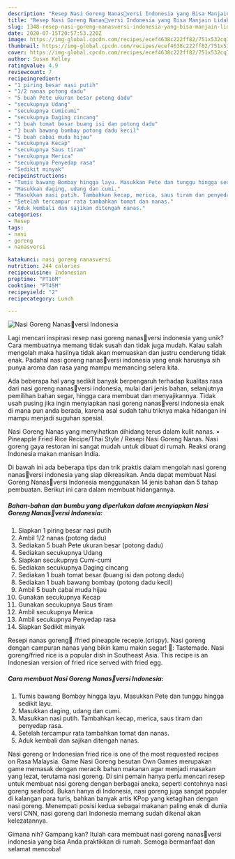 ```yaml
---
description: "Resep Nasi Goreng Nanas🍍versi Indonesia yang Bisa Manjain Lidah"
title: "Resep Nasi Goreng Nanas🍍versi Indonesia yang Bisa Manjain Lidah"
slug: 1348-resep-nasi-goreng-nanasversi-indonesia-yang-bisa-manjain-lidah
date: 2020-07-15T20:57:53.220Z
image: https://img-global.cpcdn.com/recipes/ecef4638c222ff82/751x532cq70/nasi-goreng-nanas🍍versi-indonesia-foto-resep-utama.jpg
thumbnail: https://img-global.cpcdn.com/recipes/ecef4638c222ff82/751x532cq70/nasi-goreng-nanas🍍versi-indonesia-foto-resep-utama.jpg
cover: https://img-global.cpcdn.com/recipes/ecef4638c222ff82/751x532cq70/nasi-goreng-nanas🍍versi-indonesia-foto-resep-utama.jpg
author: Susan Kelley
ratingvalue: 4.9
reviewcount: 7
recipeingredient:
- "1 piring besar nasi putih"
- "1/2 nanas potong dadu"
- "5 buah Pete ukuran besar potong dadu"
- "secukupnya Udang"
- "secukupnya Cumicumi"
- "secukupnya Daging cincang"
- "1 buah tomat besar buang isi dan potong dadu"
- "1 buah bawang bombay potong dadu kecil"
- "5 buah cabai muda hijau"
- "secukupnya Kecap"
- "secukupnya Saus tiram"
- "secukupnya Merica"
- "secukupnya Penyedap rasa"
- "Sedikit minyak"
recipeinstructions:
- "Tumis bawang Bombay hingga layu. Masukkan Pete dan tunggu hingga sedikit layu."
- "Masukkan daging, udang dan cumi."
- "Masukkan nasi putih. Tambahkan kecap, merica, saus tiram dan penyedap rasa."
- "Setelah tercampur rata tambahkan tomat dan nanas."
- "Aduk kembali dan sajikan ditengah nanas."
categories:
- Resep
tags:
- nasi
- goreng
- nanasversi

katakunci: nasi goreng nanasversi 
nutrition: 244 calories
recipecuisine: Indonesian
preptime: "PT16M"
cooktime: "PT45M"
recipeyield: "2"
recipecategory: Lunch

---
```



![Nasi Goreng Nanas🍍versi Indonesia](https://img-global.cpcdn.com/recipes/ecef4638c222ff82/751x532cq70/nasi-goreng-nanas🍍versi-indonesia-foto-resep-utama.jpg)

Lagi mencari inspirasi resep nasi goreng nanas🍍versi indonesia yang unik? Cara membuatnya memang tidak susah dan tidak juga mudah. Kalau salah mengolah maka hasilnya tidak akan memuaskan dan justru cenderung tidak enak. Padahal nasi goreng nanas🍍versi indonesia yang enak harusnya sih punya aroma dan rasa yang mampu memancing selera kita.

Ada beberapa hal yang sedikit banyak berpengaruh terhadap kualitas rasa dari nasi goreng nanas🍍versi indonesia, mulai dari jenis bahan, selanjutnya pemilihan bahan segar, hingga cara membuat dan menyajikannya. Tidak usah pusing jika ingin menyiapkan nasi goreng nanas🍍versi indonesia enak di mana pun anda berada, karena asal sudah tahu triknya maka hidangan ini mampu menjadi suguhan spesial.

Nasi Goreng Nanas yang menyihatkan dihidang terus dalam kulit nanas. • Pineapple Fried Rice Recipe/Thai Style / Resepi Nasi Goreng Nanas. Nasi goreng gaya restoran ini sangat mudah untuk dibuat di rumah. Reaksi orang Indonesia makan manisan India.


Di bawah ini ada beberapa tips dan trik praktis dalam mengolah nasi goreng nanas🍍versi indonesia yang siap dikreasikan. Anda dapat membuat Nasi Goreng Nanas🍍versi Indonesia menggunakan 14 jenis bahan dan 5 tahap pembuatan. Berikut ini cara dalam membuat hidangannya.

<!--inarticleads1-->

##### Bahan-bahan dan bumbu yang diperlukan dalam menyiapkan Nasi Goreng Nanas🍍versi Indonesia:

1. Siapkan 1 piring besar nasi putih
1. Ambil 1/2 nanas (potong dadu)
1. Sediakan 5 buah Pete ukuran besar (potong dadu)
1. Sediakan secukupnya Udang
1. Siapkan secukupnya Cumi-cumi
1. Sediakan secukupnya Daging cincang
1. Sediakan 1 buah tomat besar (buang isi dan potong dadu)
1. Sediakan 1 buah bawang bombay (potong dadu kecil)
1. Ambil 5 buah cabai muda hijau
1. Gunakan secukupnya Kecap
1. Gunakan secukupnya Saus tiram
1. Ambil secukupnya Merica
1. Ambil secukupnya Penyedap rasa
1. Siapkan Sedikit minyak


Resepi nanas goreng🍍 /fried pineapple recepie.(crispy). Nasi goreng dengan campuran nanas yang bikin kamu makin segar! 🎥: Tastemade. Nasi goreng/fried rice is a popular dish in Southeast Asia. This recipe is an Indonesian version of fried rice served with fried egg. 

<!--inarticleads2-->

##### Cara membuat Nasi Goreng Nanas🍍versi Indonesia:

1. Tumis bawang Bombay hingga layu. Masukkan Pete dan tunggu hingga sedikit layu.
1. Masukkan daging, udang dan cumi.
1. Masukkan nasi putih. Tambahkan kecap, merica, saus tiram dan penyedap rasa.
1. Setelah tercampur rata tambahkan tomat dan nanas.
1. Aduk kembali dan sajikan ditengah nanas.


Nasi goreng or Indonesian fried rice is one of the most requested recipes on Rasa Malaysia. Game Nasi Goreng besutan Own Games merupakan game memasak dengan meracik bahan makanan agar menjadi masakan yang lezat, terutama nasi goreng. Di sini pemain hanya perlu mencari resep untuk membuat nasi goreng dengan berbagai aneka, seperti contohnya nasi goreng seafood. Bukan hanya di Indonesia, nasi goreng juga sangat populer di kalangan para turis, bahkan banyak artis KPop yang ketagihan dengan nasi goreng. Menempati posisi kedua sebagai makanan paling enak di dunia versi CNN, nasi goreng dari Indonesia memang sudah dikenal akan kelezatannya. 

Gimana nih? Gampang kan? Itulah cara membuat nasi goreng nanas🍍versi indonesia yang bisa Anda praktikkan di rumah. Semoga bermanfaat dan selamat mencoba!
